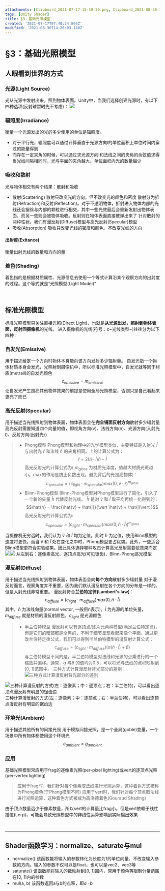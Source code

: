 ```yaml
---
attachments: [Clipboard_2021-07-17-15-50-30.png, Clipboard_2021-08-30-11-08-26.png, Clipboard_2021-08-30-11-10-07.png, Clipboard_2021-08-30-22-24-43.png, Clipboard_2021-08-30-22-26-03.png]
tags: [Unity Shader]
title: §3：基础光照模型
created: '2021-07-17T07:40:34.804Z'
modified: '2021-08-30T14:26:03.148Z'
---
```


# §3：基础光照模型
## 人眼看到世界的方式
### 光源(Light Source)
光从光源中发射出来，照到物体表面。Unity中，当我们选择创建光源时，有以下四种选项(反射球暂时先不考虑)：
![](@attachment/Clipboard_2021-07-17-15-50-30.png)

### 辐照度(Irradiance)
衡量一个光源发出的光的多少使用的单位是辐照度。
- 对于平行光，辐照度可以通过计算垂直于光源方向l的单位面积上单位时间内穿过的能量得到
- 而存在一定夹角的时候，可以通过求光源方向l和法线之间的夹角的余弦值求得
当光线间隔相同时，光与平面的夹角越大，单位面积内光的数量越少

### 吸收和散射
光与物体相交有两个结果：散射和吸收
- 散射(Scattering)
散射只改变光的方向，但不改变光的颜色和密度
散射分为折射(Refraction)和反射(Reflection)。对于不透明物体，折射进入物体内部的光线还会据徐与内部的颗粒进行相交，其中一些光效最后会重新发射出物体表面，而另一些则会被物体吸收。反射则在物体表面直接被弹出来了
针对散射的两种性状，我们有漫反射(Diffuse)模型与高光反射(Specular)模型
- 吸收(Absorption)
吸收只改变光线的密度和颜色，不改变光线的方向

#### 出射度(Exitance)
衡量出射光线的数量和方向的量

### 着色(Shading)
着色指的是根据材质属性、光源信息去使用一个等式计算沿某个观察方向的出射度的过程。这个等式就是“光照模型(Light Model)”

<br>

## 标准光照模型
标准光照模型只关注直接光照(Direct Light)，也就是**从光源出发，照射到物体表面，反射回摄像机**的光线。
进入摄像机的光线(符号：c~光线类型~)往往分为以下四种：


### **自发光(Emissive)**
  用于描述给定一个方向时物体本身能向该方向发射多少辐射量。
  自发光指一个物体材质本身会发光，光照射到摄像机中，所以标准光照模型中，自发光就等同于材质(metrail)的自发光颜色
  $$c_{emissive} = m_{emissive}$$
  让自发光产生照亮其他物体效果的前提是使用全局光照模型，否则只是自己看起来更亮了而已


### **高光反射(Specular)**
用于描述当光线照射到物体表面，物体表面会在**完全镜面反射方向**散射多少辐射量
高光反射需要知道四个向量的值，即视角方向(v)、法线方向(n)、光源方向(入射光l)、反射方向(出射光r)
>- Phong模型
Phong模型和物理中的光学模型类似，主要特征是入射光 $\hat{l}$ 与出射光 $\hat{r}$ 和法线 $\hat{n}$ 的夹角相同。 $\hat{r}$ 的计算公式为：
$$\hat{r} = 2(\hat{n} \cdot \hat{l}) \hat{n} - \hat{l}$$
高光反射光的计算公式为( $m_{gloss}$ 为材质光泽度，值越大材质光斑越小。max的作用是防止负数出现，避免背后的光照亮物体)：
$$c_{specular} = (c_{light} \cdot m_{specular})max(0, \hat{v} \cdot \hat{r})^{m_{gloss}}$$
>- Blinn-Phong模型
Blinn-Phong模型对Phong模型进行了简化，引入了一个新的矢量 $\hat{h}$ 代替反射光线。 $\hat{h}$ 是对 $\hat{v}$ 和 $\hat{l}$ 取平均再统一化得到的：
$$\hat{h} = \frac{\hat{v} + \hat{l}}{\vert \hat{v} + \hat{l}\vert }$$
高光反射光的计算公式为:
$$c_{specular} = (c_{light} \cdot m_{specular})max(0, \hat{n} \cdot \hat{h})^{m_{gloss}}$$

当摄像机无穷远时，我们认为 $\hat{v}$ 和 $\hat{l}$ 均为定值，此时 $\hat{h}$ 为定值，使用Blinn模型的速度将更快。而当 $\hat{v}$ 和 $\hat{l}$ 处在变化之中时，Phong模型更占优势。此外，一些适合Blinn模型更符合实验结果。因此具体选择哪种攻击计算高光反射需要依效果而定
![](@attachment/Clipboard_2021-08-30-22-24-43.png)![](@attachment/Clipboard_2021-08-30-22-26-03.png)
从左到右：逐像素高光、逐顶点高光(可见锯齿)、Blinn-Phong高光模型


### **漫反射(Diffuse)**
用于描述当光线照射到物体表面，物体表面会向**每个方向**散射多少辐射量
对于漫反射而言，观察角度并不重要，因为我们默认漫反射在各个方向的分布是一样的。但是入射光线非常重要。
漫反射符合**兰伯特定律(Lambert's law)**：
$$c_{diffuse} = (c_{light} \cdot m_{diffuse})max(0, \hat{n} \cdot \hat{l})$$
其中，$\hat{n}$ 为法线向量(normal vector, 一般用n表示)，$\hat{l}$ 为光源的单位矢量，$m_{diffuse}$ 就是材质的漫反射颜色，$c_{light}$ 是光源颜色
>- 半兰伯特模型
漫反射可以有逐顶点/逐片元两种模型(满足兰伯特定律)，但是它们的暗部都是全黑的，不利于细节呈现看起来像个平面。通过更改兰伯特定律公式，我们可以得到半兰伯特模型的漫反射计算公式：
$$c_{diffuse} = (c_{light} \cdot m_{diffuse})(\alpha (\hat{n} \cdot \hat{l}) + \beta)$$
与兰伯特模型不同的是，半兰伯特模型对法线和光源的点乘进行的一个缩放并偏移。通常，$\alpha$ 与$\beta$ 的值均为0.5，可以将光与法线的点积映射到[0, 1]范围中。
三种方式计算漫反射背光部分的差别：![三种方式计算漫反射背光部分的差别](@attachment/Clipboard_2021-08-30-11-08-26.png)


![三种计算漫反射的方式(左：逐像素；中：逐顶点；右：半兰伯特)，可以看出逐顶点漫反射有明显的锯齿边](@attachment/Clipboard_2021-08-30-11-10-07.png)
三种计算漫反射的方式(左：逐像素；中：逐顶点；右：半兰伯特)，可以看出逐顶点漫反射有明显的锯齿边


### **环境光(Ambient)**
用于描述其他所有的间接光照
用于模拟间接光照，是一个全局(goble)变量，一个场景中所有物体都使用这个环境光
$$c_{ambient} = g_{ambient}$$


### 应用
基础光照模型常应用于frag的逐像素光照(per-pixel lighting)或vert的逐顶点光照(per-vertex lighting)
> 应用于frag时，我们针对每个像素取法线进行光照运算，这种着色方式被称为Phong着色(于Phong模型不同)
应用于vert时，我们针对每个顶点取法线进行光照运算，这种着色方式被成为高洛德着色(Gouraud Shading)

由于顶点数量远少于像素数量，所以vert的计算量比frag小，但是vert依赖于线性插值(Lerp)，可能会导致光照模型中的非线性运算影响到实际输出效果

<br>

***
## Shader函数学习：normalize、saturate与mul
- normalize()
该函数能将输入的参数转化为长度为1的单位向量，不改变输入参数的方向。输入的参数不仅可以是float，也可以是vec2、vec3等
- saturate()
该函数能将输入的数映射到[0, 1]围内，常用于颜色等限制分量范围在[0, 1]内的参数
- mul(a, b)
该函数返回a与b的点积，即$a \cdot b$




